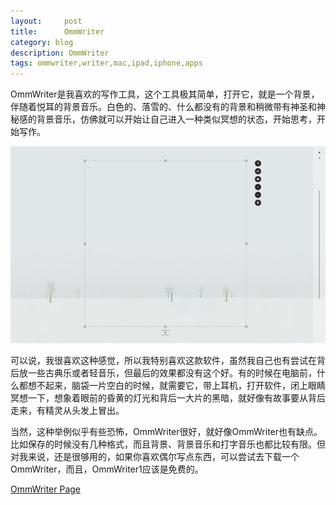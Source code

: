 ```yaml
---
layout:     post
title:      OmmWriter
category: blog
description: OmmWriter
tags: ommwriter,writer,mac,ipad,iphone,apps
---
```

OmmWriter是我喜欢的写作工具，这个工具极其简单，打开它，就是一个背景，伴随着悦耳的背景音乐。白色的、落雪的、什么都没有的背景和稍微带有神圣和神秘感的背景音乐，仿佛就可以开始让自己进入一种类似冥想的状态，开始思考，开始写作。

![OmmWriter](/images/2012/omm02.jpg)

可以说，我很喜欢这种感觉，所以我特别喜欢这款软件，虽然我自己也有尝试在背后放一些古典乐或者轻音乐，但最后的效果都没有这个好。有的时候在电脑前，什么都想不起来，脑袋一片空白的时候，就需要它，带上耳机，打开软件，闭上眼睛冥想一下，想象着眼前的昏黄的灯光和背后一大片的黑暗，就好像有故事要从背后走来，有精灵从头发上冒出。

当然，这种举例似乎有些恐怖，OmmWriter很好，就好像OmmWriter也有缺点。比如保存的时候没有几种格式，而且背景、背景音乐和打字音乐也都比较有限。但对我来说，还是很够用的，如果你喜欢偶尔写点东西，可以尝试去下载一个OmmWriter，而且，OmmWriter1应该是免费的。

[OmmWriter Page](http://www.ommwriter.com/)
